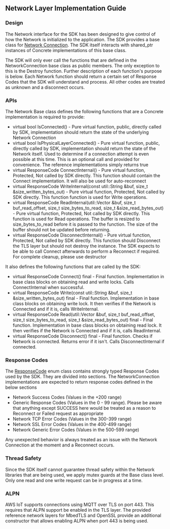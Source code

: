 ## Network Layer Implementation Guide

### Design
The Network interface for the SDK has been designed to give control of how the Network is initialized to the application. The SDK provides a base class for [Network Connection](https://github.com/aws/aws-iot-device-sdk-cpp/blob/master/include/NetworkConnection.hpp). The SDK itself interacts with shared_ptr instances of Concrete implementations of this base class.

The SDK will only ever call the functions that are defined in the NetworkConnection base class as public members. The only exception to this is the Destroy function. Further description of each function's purpose is below. Each Network function should return a certain set of Response Codes that the SDK will understand and process. All other codes are treated as unknown and a disconnect occurs.

### APIs
The Network Base class defines the following functions that are a Concrete implementation is required to provide:
 
 * virtual bool IsConnected() - Pure virtual function, public, directly called by SDK, implementation should return the state of the underlying Network Connection 	 
 * virtual bool IsPhysicalLayerConnected() - Pure virtual function, public, directly called by SDK, implementation should return the state of the Network itself. Used to determine if a connection attempt is even possible at this time. This is an optional call and provided for convenience. The reference implementations simply returns true
 * virtual ResponseCode ConnectInternal() - Pure virtual function, Protected, Not called by SDK directly. This function should contain the Connect implementation. It will also be used for auto-reconnect
 * virtual ResponseCode WriteInternal(const util::String &buf, size_t &size_written_bytes_out) - Pure virtual function, Protected, Not called by SDK directly. This function function is used for Write operations.
 * virtual ResponseCode ReadInternal(util::Vector<unsigned char> &buf, size_t buf_read_offset, size_t size_bytes_to_read, size_t &size_read_bytes_out) - Pure virtual function, Protected, Not called by SDK directly. This function is used for Read operations. The buffer is resized to size_bytes_to_read before it is passed to the function. The size of the buffer should not be updated before returning.
 * virtual ResponseCode DisconnectInternal() - Pure virtual function, Protected, Not called by SDK directly. This function should Disconnect the TLS layer but should not destroy the instance. The SDK expects to be able to call Connect afterwards to perform a Reconnect if required. For complete cleanup, please use destructor

It also defines the following functions that are called by the SDK:
 * virtual ResponseCode Connect() final - Final function. Implementation in base class blocks on obtaining read and write locks. Calls ConnectInternal when successful.
 * virtual ResponseCode Write(const util::String &buf, size_t &size_written_bytes_out) final - Final function. Implementation in base class blocks on obtaining write lock. It then verifies if the Network is Connected and if it is, calls WriteInternal.
 * virtual ResponseCode Read(util::Vector<unsigned char> &buf, size_t buf_read_offset, size_t size_bytes_to_read, size_t &size_read_bytes_out) final - Final function. Implementation in base class blocks on obtaining read lock. It then verifies if the Network is Connected and if it is, calls ReadInternal.
 * virtual ResponseCode Disconnect() final - Final function. Checks if Network is connected. Returns error if it isn't. Calls DisconnectInternal if connected.

### Response Codes
The [ResponseCode](https://github.com/aws/aws-iot-device-sdk-cpp/blob/master/include/ResponseCode.hpp) enum class contains strongly typed Response Codes used by the SDK. They are divided into sections. The NetworkConnection implementations are expected to return response codes defined in the below sections
 
 * Network Success Codes (Values in the +200 range)
 * Generic Response Codes (Values in the 0 - 99 range). Please be aware that anything except SUCCESS here would be treated as a reason to Reconnect or Failed request as appropriate
 * Network TCP Error Codes (Values in the 300-399 range)
 * Network SSL Error Codes (Values in the 400-499 range)
 * Network Generic Error Codes (Values in the 500-599 range)
 
Any unexpected behavior is always treated as an issue with the Network Connection at the moment and a Reconnect occurs.

### Thread Safety
Since the SDK itself cannot guarantee thread safety within the Network libraries that are being used, we apply mutex guards at the Base class level. Only one read and one write request can be in progress at a time.

### ALPN
AWS IoT supports connections using MQTT over TLS on port 443. This requires that ALPN support be enabled in the TLS layer. The provided reference network layers for MbedTLS and OpenSSL provide an additional constructor that allows enabling ALPN when port 443 is being used.
